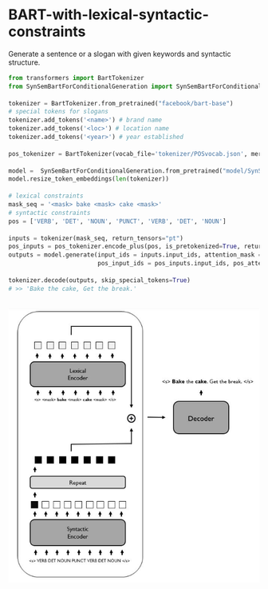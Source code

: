 # BART-with-lexical-syntactic-constraints

Generate a sentence or a slogan with given keywords and syntactic structure. 


```python
from transformers import BartTokenizer
from SynSemBartForConditionalGeneration import SynSemBartForConditionalGeneration

tokenizer = BartTokenizer.from_pretrained("facebook/bart-base")
# special tokens for slogans 
tokenizer.add_tokens('<name>') # brand name 
tokenizer.add_tokens('<loc>') # location name 
tokenizer.add_tokens('<year>') # year established 

pos_tokenizer = BartTokenizer(vocab_file='tokenizer/POSvocab.json', merges_file='tokenizer/merges.txt')

model =  SynSemBartForConditionalGeneration.from_pretrained("model/SynSemBart")
model.resize_token_embeddings(len(tokenizer))

# lexical constraints 
mask_seq = '<mask> bake <mask> cake <mask>'
# syntactic constraints
pos = ['VERB', 'DET', 'NOUN', 'PUNCT', 'VERB', 'DET', 'NOUN']

inputs = tokenizer(mask_seq, return_tensors="pt")
pos_inputs = pos_tokenizer.encode_plus(pos, is_pretokenized=True, return_tensors='pt')
outputs = model.generate(input_ids = inputs.input_ids, attention_mask = inputs.attention_mask,
                         pos_input_ids = pos_inputs.input_ids, pos_attention_mask = pos_inputs.attention_mask)[0]

tokenizer.decode(outputs, skip_special_tokens=True)
# >> 'Bake the cake, Get the break.'
```

<br>
<img src="https://github.com/yeounyi/yeounyi.github.io/blob/main/assets/img/model_structure.JPG?raw=true">
<br>
